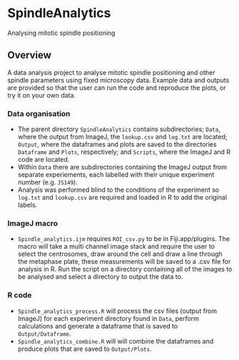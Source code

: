 # SpindleAnalytics
Analysing mitotic spindle positioning

## Overview 

A data analysis project to analyse mitotic spindle positioning and other spindle parameters using fixed microscopy data. 
Example data and outputs are provided so that the user can run the code and reproduce the plots, or try it on your own data.

### Data organisation 

* The parent directory `SpindleAnalytics` contains subdirectories; `Data`, where the output from ImageJ, the `lookup.csv` and `log.txt` are located; `Output`, where the dataframes and plots are saved to the directories `Dataframe` and `Plots`, respectively; and `Scripts`, where the ImageJ and R code are located. 
* Within `Data` there are subdirectories containing the ImageJ output from separate experiements, each labelled with their unique experiment number (e.g. `JS149`). 
* Analysis was performed blind to the conditions of the experiment so `log.txt` and `lookup.csv` are required and loaded in R to add the original labels.

### ImageJ macro

* `Spindle_analytics.ijm` requires `ROI_csv.py` to be in Fiji.app/plugins. The macro will take a multi channel image stack and require the user to select the centrosomes, draw around the cell and draw a line through the metaphase plate, these measurements will be saved to a .csv file for analysis in R. Run the script on a directory containing all of the images to be analysed and select a directory to output the data to.

### R code

* `Spindle_analytics_process.R` will process the csv files (output from ImageJ) for each experiment directory found in `Data`, perform calculations and generate a dataframe that is saved to `Output/Dataframe`. 
* `Spindle_analytics_combine.R` will will combine the dataframes and produce plots that are saved to `Output/Plots`.
